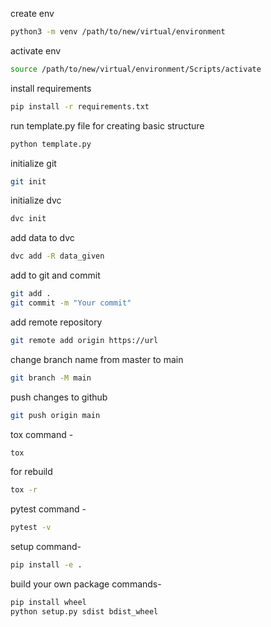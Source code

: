 create env

```bash
python3 -m venv /path/to/new/virtual/environment
```

activate env
```bash
source /path/to/new/virtual/environment/Scripts/activate
```

install requirements
```bash
pip install -r requirements.txt
```

run template.py file for creating basic structure
```bash
python template.py
```

initialize git
```bash
git init
```
initialize dvc
```bash
dvc init
```
 
 add data to dvc
```bash
dvc add -R data_given
```

add to git and commit
```bash
git add .
git commit -m "Your commit"
```

add remote repository
```bash
git remote add origin https://url
```

change branch name from master to main
```bash
git branch -M main
```

push changes to github
```bash
git push origin main
```

tox command -
```bash
tox
```

for rebuild
```bash
tox -r
```

pytest command -
```bash
pytest -v
```

setup command-
```bash
pip install -e .
```

build your own package commands-
```bash
pip install wheel
python setup.py sdist bdist_wheel
```